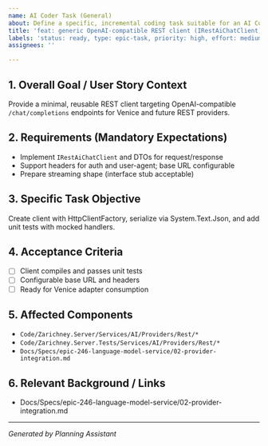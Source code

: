 ```yaml
---
name: AI Coder Task (General)
about: Define a specific, incremental coding task suitable for an AI Coder agent.
title: 'feat: generic OpenAI-compatible REST client (IRestAiChatClient)'
labels: 'status: ready, type: epic-task, priority: high, effort: medium, component: api, architecture, tech: dotnet, epic: language-model-service-v2'
assignees: ''

---
```


## 1. Overall Goal / User Story Context

Provide a minimal, reusable REST client targeting OpenAI-compatible `/chat/completions` endpoints for Venice and future REST providers.

## 2. Requirements (Mandatory Expectations)

- Implement `IRestAiChatClient` and DTOs for request/response
- Support headers for auth and user-agent; base URL configurable
- Prepare streaming shape (interface stub acceptable)

## 3. Specific Task Objective

Create client with HttpClientFactory, serialize via System.Text.Json, and add unit tests with mocked handlers.

## 4. Acceptance Criteria

- [ ] Client compiles and passes unit tests
- [ ] Configurable base URL and headers
- [ ] Ready for Venice adapter consumption

## 5. Affected Components

- `Code/Zarichney.Server/Services/AI/Providers/Rest/*`
- `Code/Zarichney.Server.Tests/Services/AI/Providers/Rest/*`
- `Docs/Specs/epic-246-language-model-service/02-provider-integration.md`

## 6. Relevant Background / Links

- Docs/Specs/epic-246-language-model-service/02-provider-integration.md

---
*Generated by Planning Assistant*

